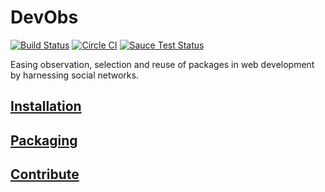 # DevObs

[![Build Status](http://j.mp/1QSoTtq)](http://j.mp/1N2kspP) [![Circle CI](http://j.mp/1In2JNb)](http://j.mp/1TsP1tv)
[![Sauce Test Status](http://j.mp/1XETwBM)](http://j.mp/1jxiDbZ)

Easing observation, selection and reuse of packages in web development by harnessing social networks.

## [Installation](app/Resources/doc/10-installation.md)

## [Packaging](app/Resources/doc/20-packaging.md)

## [Contribute](app/Resources/doc/70-contribute.md)

